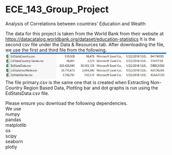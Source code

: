 # ECE_143_Group_Project
Analysis of Correlations between countries' Education and Wealth

The data for this project is taken from the World Bank from their website at https://datacatalog.worldbank.org/dataset/education-statistics
It is the second csv file under the Data & Resources tab.
After downloading the file, we use the first and third file from the following.<br/>
![alt text](https://github.com/YashAgarwal95/ECE_143_Group_Project/blob/master/Images/Files.JPG)
<br/>
The file primary.csv is the same one that is created when Extracting Non-Country Region Based Data, Plotting bar and dot graphs is run using the EdStatsData.csv file.

Please ensure you download the following dependencies.<br/>
We use <br/>
numpy <br/>
pandas <br/>
matplotlib <br/>
os <br/>
scipy <br/>
seaborn <br/>
plotly <br/>

